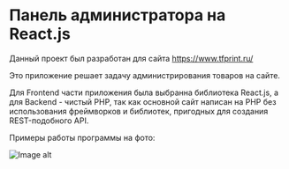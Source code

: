 # Панель администратора на React.js

Данный проект был разработан для сайта https://www.tfprint.ru/

Это приложение решает задачу администрирования товаров на сайте.

Для Frontend части приложения была выбранна библиотека React.js, а для Backend - чистый PHP, так как основной сайт написан на PHP без использования фреймворков и библиотек, пригодных для создания REST-подобного API.

Примеры работы программы на фото:

![Image alt](https://github.com/{username}/{repository}/raw/{branch}/{path}/image.png)
